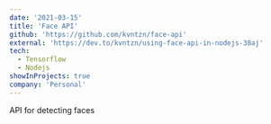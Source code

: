 ```yaml
---
date: '2021-03-15'
title: 'Face API'
github: 'https://github.com/kvntzn/face-api'
external: 'https://dev.to/kvntzn/using-face-api-in-nodejs-38aj'
tech:
  - Tensorflow
  - Nodejs
showInProjects: true
company: 'Personal'
---
```


API for detecting faces
